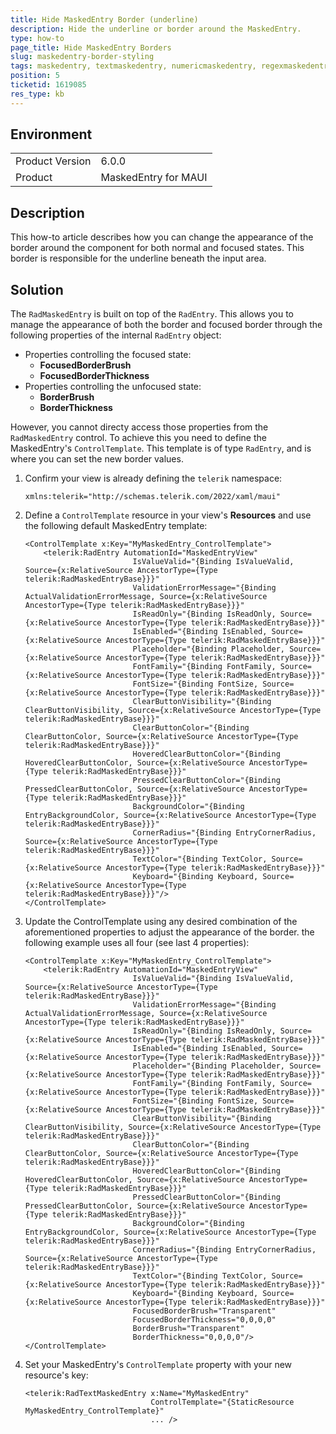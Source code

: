 ```yaml
---
title: Hide MaskedEntry Border (underline)
description: Hide the underline or border around the MaskedEntry.
type: how-to
page_title: Hide MaskedEntry Borders
slug: maskedentry-border-styling
tags: maskedentry, textmaskedentry, numericmaskedentry, regexmaskedentry, ipmaskedentry, emailmaskedentry, border, style, hide, underline
position: 5
ticketid: 1619085
res_type: kb
---
```


## Environment
<table>
    <tbody>
        <tr>
            <td>Product Version</td>
            <td>6.0.0</td>
        </tr>
        <tr>
            <td>Product</td>
            <td>MaskedEntry for MAUI</td>
        </tr>
    </tbody>
</table>


## Description

This how-to article describes how you can change the appearance of the border around the component for both normal and focused states. This border is responsible for the underline beneath the input area.


## Solution

The `RadMaskedEntry` is built on top of the `RadEntry`. This allows you to manage the appearance of both the border and focused border through the following properties of the internal `RadEntry` object:

- Properties controlling the focused state:
  - **FocusedBorderBrush**
  - **FocusedBorderThickness**
- Properties controlling the unfocused state:
  - **BorderBrush**
  - **BorderThickness**

However, you cannot directy access those properties from the `RadMaskedEntry` control. To achieve this you need to define the MaskedEntry's `ControlTemplate`. This template is of type `RadEntry`, and is where you can set the new border values.

1. Confirm your view is already defining the `telerik` namespace:

    ```XAML
    xmlns:telerik="http://schemas.telerik.com/2022/xaml/maui"
    ```

2. Define a `ControlTemplate` resource in your view's **Resources** and use the following default MaskedEntry template:

    ```XAML
    <ControlTemplate x:Key="MyMaskedEntry_ControlTemplate">
        <telerik:RadEntry AutomationId="MaskedEntryView"
                            IsValueValid="{Binding IsValueValid, Source={x:RelativeSource AncestorType={Type telerik:RadMaskedEntryBase}}}"
                            ValidationErrorMessage="{Binding ActualValidationErrorMessage, Source={x:RelativeSource AncestorType={Type telerik:RadMaskedEntryBase}}}"
                            IsReadOnly="{Binding IsReadOnly, Source={x:RelativeSource AncestorType={Type telerik:RadMaskedEntryBase}}}"
                            IsEnabled="{Binding IsEnabled, Source={x:RelativeSource AncestorType={Type telerik:RadMaskedEntryBase}}}"
                            Placeholder="{Binding Placeholder, Source={x:RelativeSource AncestorType={Type telerik:RadMaskedEntryBase}}}"
                            FontFamily="{Binding FontFamily, Source={x:RelativeSource AncestorType={Type telerik:RadMaskedEntryBase}}}"
                            FontSize="{Binding FontSize, Source={x:RelativeSource AncestorType={Type telerik:RadMaskedEntryBase}}}"
                            ClearButtonVisibility="{Binding ClearButtonVisibility, Source={x:RelativeSource AncestorType={Type telerik:RadMaskedEntryBase}}}"
                            ClearButtonColor="{Binding ClearButtonColor, Source={x:RelativeSource AncestorType={Type telerik:RadMaskedEntryBase}}}"
                            HoveredClearButtonColor="{Binding HoveredClearButtonColor, Source={x:RelativeSource AncestorType={Type telerik:RadMaskedEntryBase}}}"
                            PressedClearButtonColor="{Binding PressedClearButtonColor, Source={x:RelativeSource AncestorType={Type telerik:RadMaskedEntryBase}}}"
                            BackgroundColor="{Binding EntryBackgroundColor, Source={x:RelativeSource AncestorType={Type telerik:RadMaskedEntryBase}}}"
                            CornerRadius="{Binding EntryCornerRadius, Source={x:RelativeSource AncestorType={Type telerik:RadMaskedEntryBase}}}"
                            TextColor="{Binding TextColor, Source={x:RelativeSource AncestorType={Type telerik:RadMaskedEntryBase}}}"
                            Keyboard="{Binding Keyboard, Source={x:RelativeSource AncestorType={Type telerik:RadMaskedEntryBase}}}"/>
    </ControlTemplate>
    ```

3. Update the ControlTemplate using any desired combination of the aforementioned properties to adjust the appearance of the border. the following example uses all four (see last 4 properties):

    ```XAML
    <ControlTemplate x:Key="MyMaskedEntry_ControlTemplate">
        <telerik:RadEntry AutomationId="MaskedEntryView"
                            IsValueValid="{Binding IsValueValid, Source={x:RelativeSource AncestorType={Type telerik:RadMaskedEntryBase}}}"
                            ValidationErrorMessage="{Binding ActualValidationErrorMessage, Source={x:RelativeSource AncestorType={Type telerik:RadMaskedEntryBase}}}"
                            IsReadOnly="{Binding IsReadOnly, Source={x:RelativeSource AncestorType={Type telerik:RadMaskedEntryBase}}}"
                            IsEnabled="{Binding IsEnabled, Source={x:RelativeSource AncestorType={Type telerik:RadMaskedEntryBase}}}"
                            Placeholder="{Binding Placeholder, Source={x:RelativeSource AncestorType={Type telerik:RadMaskedEntryBase}}}"
                            FontFamily="{Binding FontFamily, Source={x:RelativeSource AncestorType={Type telerik:RadMaskedEntryBase}}}"
                            FontSize="{Binding FontSize, Source={x:RelativeSource AncestorType={Type telerik:RadMaskedEntryBase}}}"
                            ClearButtonVisibility="{Binding ClearButtonVisibility, Source={x:RelativeSource AncestorType={Type telerik:RadMaskedEntryBase}}}"
                            ClearButtonColor="{Binding ClearButtonColor, Source={x:RelativeSource AncestorType={Type telerik:RadMaskedEntryBase}}}"
                            HoveredClearButtonColor="{Binding HoveredClearButtonColor, Source={x:RelativeSource AncestorType={Type telerik:RadMaskedEntryBase}}}"
                            PressedClearButtonColor="{Binding PressedClearButtonColor, Source={x:RelativeSource AncestorType={Type telerik:RadMaskedEntryBase}}}"
                            BackgroundColor="{Binding EntryBackgroundColor, Source={x:RelativeSource AncestorType={Type telerik:RadMaskedEntryBase}}}"
                            CornerRadius="{Binding EntryCornerRadius, Source={x:RelativeSource AncestorType={Type telerik:RadMaskedEntryBase}}}"
                            TextColor="{Binding TextColor, Source={x:RelativeSource AncestorType={Type telerik:RadMaskedEntryBase}}}"
                            Keyboard="{Binding Keyboard, Source={x:RelativeSource AncestorType={Type telerik:RadMaskedEntryBase}}}"
                            FocusedBorderBrush="Transparent"
                            FocusedBorderThickness="0,0,0,0" 
                            BorderBrush="Transparent"
                            BorderThickness="0,0,0,0"/>
    </ControlTemplate>
    ```

4. Set your MaskedEntry's `ControlTemplate` property with your new resource's key:

    ```XAML
    <telerik:RadTextMaskedEntry x:Name="MyMaskedEntry"
                                ControlTemplate="{StaticResource MyMaskedEntry_ControlTemplate}"
                                ... />
    ```

